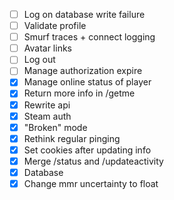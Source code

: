 - [ ] Log on database write failure
- [ ] Validate profile
- [ ] Smurf traces + connect logging
- [ ] Avatar links
- [ ] Log out
- [ ] Manage authorization expire
- [x] Manage online status of player
- [x] Return more info in /getme
- [x] Rewrite api
- [x] Steam auth
- [x] "Broken" mode
- [x] Rethink regular pinging
- [x] Set cookies after updating info
- [x] Merge /status and /updateactivity
- [x] Database
- [x] Change mmr uncertainty to float
